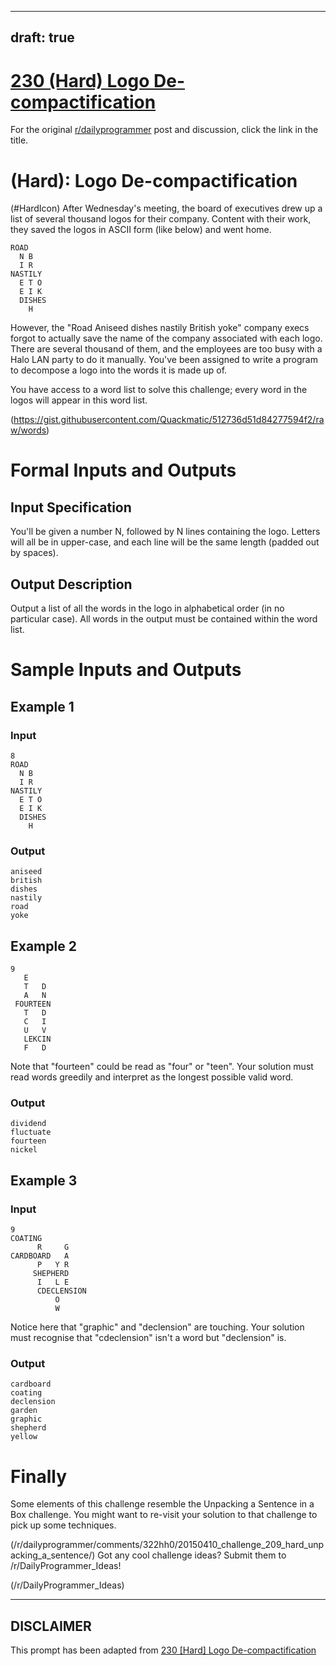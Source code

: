 ---
draft: true
----

# [230 (Hard) Logo De-compactification](https://www.reddit.com/r/dailyprogrammer/comments/3jn6te/20150903_challenge_230_hard_logo/)

For the original [r/dailyprogrammer](https://www.reddit.com/r/dailyprogrammer/) post and discussion, click the link in the title.

#  (Hard): Logo De-compactification
(#HardIcon)
After Wednesday's meeting, the board of executives drew up a list of several thousand logos for their company. Content with their work, they saved the logos in ASCII form (like below) and went home.


```
ROAD    
  N B   
  I R   
NASTILY 
  E T O 
  E I K 
  DISHES
    H
```
However, the "Road Aniseed dishes nastily British yoke" company execs forgot to actually save the name of the company associated with each logo. There are several thousand of them, and the employees are too busy with a Halo LAN party to do it manually. You've been assigned to write a program to decompose a logo into the words it is made up of.

You have access to a word list to solve this challenge; every word in the logos will appear in this word list.

(https://gist.githubusercontent.com/Quackmatic/512736d51d84277594f2/raw/words)
# Formal Inputs and Outputs
## Input Specification
You'll be given a number N, followed by N lines containing the logo. Letters will all be in upper-case, and each line will be the same length (padded out by spaces).

## Output Description
Output a list of all the words in the logo in alphabetical order (in no particular case). All words in the output must be contained within the word list.

# Sample Inputs and Outputs
## Example 1
### Input

```
8
ROAD    
  N B   
  I R   
NASTILY 
  E T O 
  E I K 
  DISHES
    H
```
### Output

```
aniseed
british
dishes
nastily
road
yoke
```
## Example 2

```
9
   E
   T   D 
   A   N 
 FOURTEEN
   T   D 
   C   I 
   U   V 
   LEKCIN
   F   D
```
Note that "fourteen" could be read as "four" or "teen". Your solution must read words greedily and interpret as the longest possible valid word.

### Output

```
dividend
fluctuate
fourteen
nickel
```
## Example 3
### Input

```
9
COATING          
      R     G    
CARDBOARD   A    
      P   Y R    
     SHEPHERD    
      I   L E    
      CDECLENSION
          O      
          W
```
Notice here that "graphic" and "declension" are touching. Your solution must recognise that "cdeclension" isn't a word but "declension" is.

### Output

```
cardboard
coating
declension
garden
graphic
shepherd
yellow
```
# Finally
Some elements of this challenge resemble the Unpacking a Sentence in a Box challenge. You might want to re-visit your solution to that challenge to pick up some techniques.

(/r/dailyprogrammer/comments/322hh0/20150410_challenge_209_hard_unpacking_a_sentence/)
Got any cool challenge ideas? Submit them to /r/DailyProgrammer_Ideas!

(/r/DailyProgrammer_Ideas)

----
## **DISCLAIMER**
This prompt has been adapted from [230 [Hard] Logo De-compactification](https://www.reddit.com/r/dailyprogrammer/comments/3jn6te/20150903_challenge_230_hard_logo/
)

